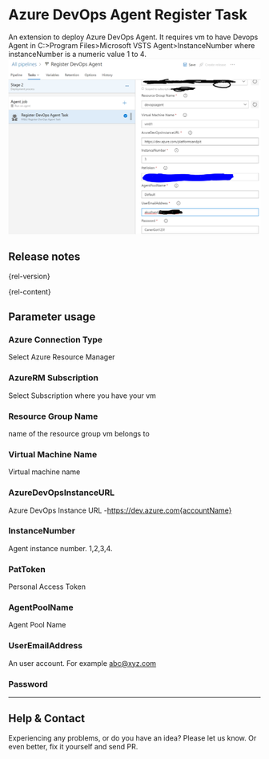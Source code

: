 ﻿# Azure DevOps Agent Register Task 
An extension to deploy Azure DevOps Agent. It requires vm to have Devops Agent in C:>Program Files>Microsoft VSTS Agent>InstanceNumber where instanceNumber is a numeric value 1 to 4.
[![screenshot-1](images/image.png "Screenshot-1")](images/image.png)

## Release notes

{rel-version}

{rel-content}

## Parameter usage

### Azure Connection Type
Select Azure Resource Manager

### AzureRM Subscription
Select Subscription where you have your vm

### Resource Group Name

name of the resource group vm belongs to

### Virtual Machine Name

Virtual machine name

### AzureDevOpsInstanceURL

Azure DevOps Instance URL -https://dev.azure.com{accountName}

### InstanceNumber

Agent instance number. 1,2,3,4.

### PatToken

Personal Access Token

### AgentPoolName

Agent Pool Name

### UserEmailAddress

An user account. For example abc@xyz.com

### Password

********

## Help & Contact

Experiencing any problems, or do you have an idea? Please let us know. Or even better, fix it yourself and send PR.
